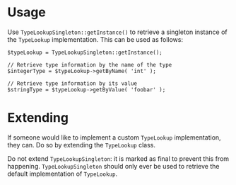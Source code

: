 # Usage

Use `TypeLookupSingleton::getInstance()` to retrieve a singleton instance of the `TypeLookup` implementation. This can be used as follows:

```
$typeLookup = TypeLookupSingleton::getInstance();

// Retrieve type information by the name of the type
$integerType = $typeLookup->getByName( 'int' );

// Retrieve type information by its value
$stringType = $typeLookup->getByValue( 'foobar' );
```


# Extending

If someone would like to implement a custom `TypeLookup` implementation, they can. Do so by extending the `TypeLookup` class.

Do not extend `TypeLookupSingleton`: it is marked as final to prevent this from happening. `TypeLookupSingleton` should only ever be used to retrieve the default implementation of `TypeLookup`.